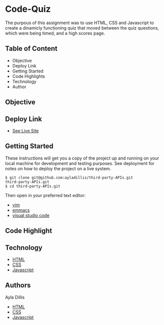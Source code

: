 # Code-Quiz

The purpous of this assignment was to use HTML, CSS and Javascript to create a dinamicly functioning quiz that moved between the quiz questions, which were being timed, and a high scores page. 

## Table of Content
- Objective
- Deploy Link
- Getting Started
- Code Highlights
- Technology
- Author 

## Objective 

## Deploy Link

* [See Live Site](https://ayladillis.github.io/code-quiz/)

## Getting Started
These instructions will get you a copy of the project up and running on your local machine for development and testing purposes. See deployment for notes on how to deploy the project on a live system.

```
$ git clone git@github.com:ayladillis/third-party-APIs.git
third-party-APIs.git
$ cd third-party-APIs.git
```
Then open in your preferred text editor:
- [vim](https://www.vim.org/) 
- [emmacs](https://www.gnu.org/software/emacs/)
- [visual studio code](https://code.visualstudio.com/) 

## Code Highlight

## Technology
* [HTML](https://developer.mozilla.org/en-US/docs/Web/HTML)
* [CSS](https://developer.mozilla.org/en-US/docs/Web/CSS)
* [Javascript](https://developer.mozilla.org/en-US/docs/Web/JavaScrip)

## Authors

Ayla Dillis

* [HTML](https://developer.mozilla.org/en-US/docs/Web/HTML)
* [CSS](https://developer.mozilla.org/en-US/docs/Web/CSS)
* [Javascript](https://developer.mozilla.org/en-US/docs/Web/JavaScrip)






